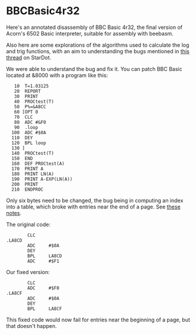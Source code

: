 # BBCBasic4r32
Here's an annotated disassembly of BBC Basic 4r32, the final version of Acorn's 6502 Basic interpreter,
suitable for assembly with beebasm.

Also here are some explorations of the algorithms used to calculate the log and trig functions,
with an aim to understanding the bugs mentioned in
[this thread](https://stardot.org.uk/forums/viewtopic.php?t=10111) on StarDot.

We were able to understand the bug and fix it. You can patch BBC Basic located at &8000
with a program like this:
```
   10  T=1.03125
   20  REPORT
   30  PRINT
   40  PROCtest(T)
   50  P%=&A8CC
   60 [OPT 0
   70  CLC
   80  ADC #&F0
   90  .loop
  100  ADC #$0A
  110  DEY
  120  BPL loop
  130 ]
  140  PROCtest(T)
  150  END
  160  DEF PROCtest(A)
  170  PRINT A
  180  PRINT LN(A)
  190  PRINT A-EXP(LN(A))
  200  PRINT
  210  ENDPROC
```

Only six bytes need to be changed, the bug being in computing an index into a table,
which broke with entries near the end of a page.
See [these notes](https://github.com/hoglet67/BBCBasic4r32/blob/master/disassembly/examples/ln_1000/notes.txt#L120).

The original code:
```
        CLC
.LA8CD
        ADC     #$0A
        DEY
        BPL     LA8CD
        ADC     #$F1
```

Our fixed version:
```
        CLC
        ADC     #$F0
.LA8CF
        ADC     #$0A
        DEY
        BPL     LA8CF
```

This fixed code would now fail for entries near the beginning of a page, but that
doesn't happen.
